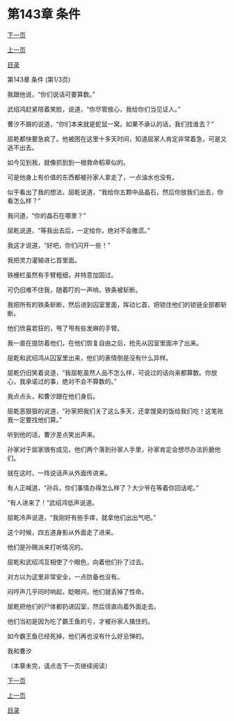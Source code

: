 <h1>第143章   条件</h1>
            <div><p><a href="./427_%E7%AC%AC143%E7%AB%A0_%E6%9D%A1%E4%BB%B6.md">下一页</a></p><p><a href="./425_%E7%AC%AC142%E7%AB%A0_%E7%85%9E%E7%A5%9E.md">上一页</a></p><p><a href="../">目录</a></p></div>
            <div><p>第143章   条件 (第1/3页)</p><p>我跟他说，“你们说话可要算数。”</p><p>武绍鸿赶紧陪着笑脸，说道，“你尽管放心，我给你们当见证人。”</p><p>曹汐不屑的说道，“你们本来就是蛇鼠一窝。如果不承认的话，我们找谁去？”</p><p>屈乾都快要急疯了。他被困在这里十多天时间，知道屈家人肯定非常着急，可是又逃不出去。</p><p>如今见到我，就像抓到到一根救命稻草似的。</p><p>可是他身上有价值的东西都被孙家人拿走了，一点油水也没有。</p><p>似乎看出了我的想法，屈乾说道，“我给你五颗中品晶石，然后你放我们出去，你看怎么样？”</p><p>我问道，“你的晶石在哪里？”</p><p>屈乾说道，“等我出去后，一定给你，绝对不会撒谎。”</p><p>我这才说道，“好吧，你们闪开一些！”</p><p>我把灵力灌输进匕首里面。</p><p>铁栅栏虽然有手臂粗细，并特意加固过。</p><p>可仍旧难不住我，随着叮的一声响，铁条被斩断。</p><p>我把所有的铁条斩断，然后进到囚室里面，挥动匕首，把锁住他们的锁链全部都斩断。</p><p>他们欣喜若狂的，甩了甩有些发麻的手臂。</p><p>我一直在提防着他们，在他们恢复自由之后，抢先从囚室里面冲了出来。</p><p>屈乾和武绍鸿从囚室里出来，他们的表情倒是没有什么异样。</p><p>屈乾仍旧笑着说道，“我屈乾虽然人品不怎么样，可说过的话向来都算数。你放心，我承诺过的事，绝对不会不算数的。”</p><p>我点点头，和曹汐跟在他们身后。</p><p>屈乾恶狠狠的说道，“孙家把我们关了这么多天，还拿馊臭的饭给我们吃！这笔账我一定要找他们算。”</p><p>听到他的话，曹汐差点笑出声来。</p><p>孙家对于屈家很有成见，他们两个落到孙家人手里，孙家肯定会想尽办法折磨他们。</p><p>就在这时，一阵说话声从外面传进来。</p><p>有人正喊道，“孙兵，你们事情办得怎么样了？大少爷在等着你回话呢。”</p><p>“有人进来了！”武绍鸿低声说道。</p><p>屈乾冷声说道，“我刚好有些手痒，就拿他们出出气吧。”</p><p>这个时候，四五道身影从外面走了进来。</p><p>他们是孙赐派来打听情况的。</p><p>屈乾和武绍鸿互相使了个眼色，向着他们扑了过去。</p><p>对方以为这里非常安全，一点防备也没有。</p><p>闷哼声几乎同时响起，眨眼间，他们就丢掉了性命。</p><p>屈乾把他们的尸体都扔进囚室，然后径直向着外面走去。</p><p>他们当初是因为吃了霸王鱼的亏，才被孙家人擒住的。</p><p>如今霸王鱼已经死掉，他们再也没有什么好忌惮的。</p><p>我和曹汐</p><p>（本章未完，请点击下一页继续阅读）</p></div>
            <div><p><a href="./427_%E7%AC%AC143%E7%AB%A0_%E6%9D%A1%E4%BB%B6.md">下一页</a></p><p><a href="./425_%E7%AC%AC142%E7%AB%A0_%E7%85%9E%E7%A5%9E.md">上一页</a></p><p><a href="../">目录</a></p></div>